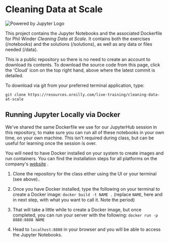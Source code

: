 # Cleaning Data at Scale

![Powered by Jupyter Logo](https://cdn.oreillystatic.com/images/icons/powered_by_jupyter.png)

This project contains the Jupyter Notebooks and the associated Dockerfile for Phil Winder _Cleaning Data at Scale_. It contains both the exercises (/notebooks) and the solutions (/solutions), as well as any data or files needed (/data).

This is a public repository so there is no need to create an account to download its contents. To download the source code from this page, click the 'Cloud' icon on the top right hand, above where the latest commit is detailed.

To download via git from your preferred terminal application, type:

```git clone https://resources.oreilly.com/live-training/cleaning-data-at-scale```

## Running Jupyter Locally via Docker

We've shared the same Dockerfile we use for our JupyterHub session in this repository, to make sure you can run all of these notebooks in your own time, on your own machine. This isn't required during class, but can be useful for learning once the session is over.

You will need to have Docker installed on your system to create images and run containers. You can find the installation steps for all platforms on the company's [website](https://docs.docker.com/install/)
.

1) Clone the repository for the class either using the UI or your terminal (see above)..

2) Once you have Docker installed, type the following on your terminal to create a Docker image: `docker build -t NAME .` (replace `NAME`, here and in next step, with what you want to call it. Note the period)

3) That will take a little while to create a Docker image, but once completed, you can run your server with the following:
`docker run -p 8888:8888 NAME`

4) Head to `localhost:8888` in your browser and you will be able to access the Jupyter Notebooks.
